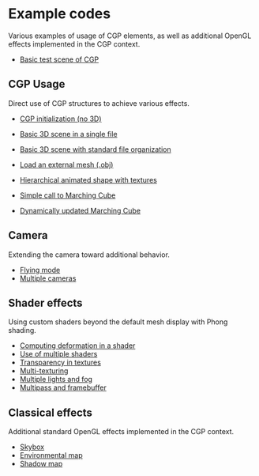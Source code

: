 # Example codes

Various examples of usage of CGP elements, as well as additional OpenGL effects implemented in the CGP context.

* [Basic test scene of CGP](00_cgp_example/)

## CGP Usage

Direct use of CGP structures to achieve various effects.

* [CGP initialization (no 3D)](01_cgp_usage/00_cgp_init/)
* [Basic 3D scene in a single file](01_cgp_usage/01_default_scene_single_raw_file/)
* [Basic 3D scene with standard file organization](01_cgp_usage/01_default_scene_single_raw_file/)
* [Load an external mesh (.obj)](01_cgp_usage/03_mesh_load_file_obj/)

* [Hierarchical animated shape with textures](02_hierarchy/01_hierarchy_with_texture/)

* [Simple call to Marching Cube](03_implicit_surface/01_marching_cube_simple)
* [Dynamically updated Marching Cube](03_implicit_surface/02_marching_cube_with_dynamics_gui)

## Camera

Extending the camera toward additional behavior.

* [Flying mode](02_camera/01_camera_fly_mode/)
* [Multiple cameras](02_camera/02_multiple_cameras/)

## Shader effects

Using custom shaders beyond the default mesh display with Phong shading.

* [Computing deformation in a shader](03_shader_effects/01_shader_deformation/)
* [Use of multiple shaders](03_shader_effects/02_multiple_shaders/)
* [Transparency in textures](03_shader_effects/03_transparent_billboards/)
* [Multi-texturing](03_shader_effects/04_multiple_textures/)
* [Multiple lights and fog](03_shader_effects/05_multiple_lights/)
* [Multipass and framebuffer](03_shader_effects/06_framebuffer_multipass/)


## Classical effects

Additional standard OpenGL effects implemented in the CGP context.

* [Skybox](04_classical_effects/01_skybox/)
* [Environmental map](04_classical_effects/02_environment_map/)
* [Shadow map](04_classical_effects/03_shadow/)
